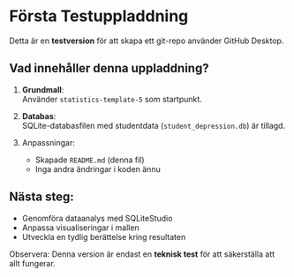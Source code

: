 # Första Testuppladdning

Detta är en **testversion** för att skapa ett git-repo använder GitHub Desktop.

## Vad innehåller denna uppladdning?

1. **Grundmall**:  
   Använder `statistics-template-5` som startpunkt.

2. **Databas**:  
   SQLite-databasfilen med studentdata (`student_depression.db`) är tillagd.

3. Anpassningar:
   - Skapade `README.md` (denna fil)
   - Inga andra ändringar i koden ännu

## Nästa steg:
- Genomföra dataanalys med SQLiteStudio
- Anpassa visualiseringar i mallen
- Utveckla en tydlig berättelse kring resultaten

Observera: Denna version är endast en **teknisk test** för att säkerställa att allt fungerar.
